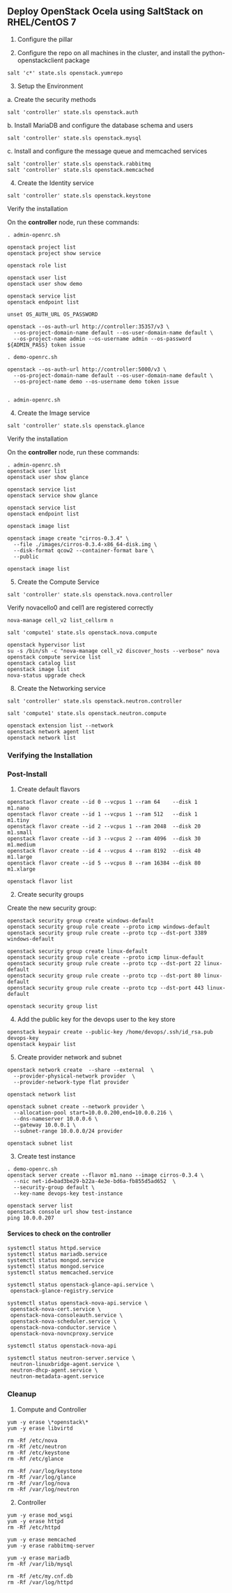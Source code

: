 
## Deploy OpenStack Ocela using SaltStack on RHEL/CentOS 7



1. Configure the pillar


2. Configure the repo on all machines in the cluster, and install the python-openstackclient package

```
salt 'c*' state.sls openstack.yumrepo
```

3. Setup the Environment


  a. Create the security methods
  ```
  salt 'controller' state.sls openstack.auth
  ```

  b. Install MariaDB and configure the database schema and users
  ```
  salt 'controller' state.sls openstack.mysql
  ```

  c. Install and configure the message queue and memcached services
  ```
  salt 'controller' state.sls openstack.rabbitmq
  salt 'controller' state.sls openstack.memcached
  ```

4. Create the Identity service

```
salt 'controller' state.sls openstack.keystone
```

Verify the installation

On the **controller** node, run these commands:

```
. admin-openrc.sh

openstack project list
openstack project show service

openstack role list

openstack user list
openstack user show demo

openstack service list
openstack endpoint list

unset OS_AUTH_URL OS_PASSWORD

openstack --os-auth-url http://controller:35357/v3 \
  --os-project-domain-name default --os-user-domain-name default \
  --os-project-name admin --os-username admin --os-password ${ADMIN_PASS} token issue

. demo-openrc.sh

openstack --os-auth-url http://controller:5000/v3 \
  --os-project-domain-name default --os-user-domain-name default \
  --os-project-name demo --os-username demo token issue


. admin-openrc.sh
```

4. Create the Image service

```
salt 'controller' state.sls openstack.glance
```

Verify the installation

On the **controller** node, run these commands:

```
. admin-openrc.sh
openstack user list
openstack user show glance

openstack service list
openstack service show glance

openstack service list
openstack endpoint list

openstack image list

openstack image create "cirros-0.3.4" \
  --file ./images/cirros-0.3.4-x86_64-disk.img \
  --disk-format qcow2 --container-format bare \
  --public

openstack image list
```



5. Create the Compute Service 

```
salt 'controller' state.sls openstack.nova.controller
```

Verify novacello0 and cell1 are registered correctly
```
nova-manage cell_v2 list_cellsrm n
```

```
salt 'compute1' state.sls openstack.nova.compute
```

```
openstack hypervisor list
su -s /bin/sh -c "nova-manage cell_v2 discover_hosts --verbose" nova
openstack compute service list
openstack catalog list
openstack image list
nova-status upgrade check
```


8. Create the Networking service 

```
salt 'controller' state.sls openstack.neutron.controller
```

```
salt 'compute1' state.sls openstack.neutron.compute
```

```
openstack extension list --network
openstack network agent list
openstack network list
```

### Verifying the Installation



### Post-Install

1. Create default flavors

  ```
  openstack flavor create --id 0 --vcpus 1 --ram 64    --disk 1   m1.nano
  openstack flavor create --id 1 --vcpus 1 --ram 512   --disk 1   m1.tiny
  openstack flavor create --id 2 --vcpus 1 --ram 2048  --disk 20  m1.small
  openstack flavor create --id 3 --vcpus 2 --ram 4096  --disk 30  m1.medium
  openstack flavor create --id 4 --vcpus 4 --ram 8192  --disk 40  m1.large
  openstack flavor create --id 5 --vcpus 8 --ram 16384 --disk 80  m1.xlarge
  
  openstack flavor list
  ```

2. Create security groups

  Create the new security group:
  ```
  openstack security group create windows-default
  openstack security group rule create --proto icmp windows-default
  openstack security group rule create --proto tcp --dst-port 3389 windows-default
  
  openstack security group create linux-default
  openstack security group rule create --proto icmp linux-default
  openstack security group rule create --proto tcp --dst-port 22 linux-default
  openstack security group rule create --proto tcp --dst-port 80 linux-default
  openstack security group rule create --proto tcp --dst-port 443 linux-default
  
  openstack security group list
  ```

4. Add the public key for the devops user to the key store
  ```
  openstack keypair create --public-key /home/devops/.ssh/id_rsa.pub devops-key
  openstack keypair list
  ```
  
5. Create provider network and subnet
```
openstack network create  --share --external  \
  --provider-physical-network provider  \
  --provider-network-type flat provider
  
openstack network list

openstack subnet create --network provider \
  --allocation-pool start=10.0.0.200,end=10.0.0.216 \
  --dns-nameserver 10.0.0.6 \
  --gateway 10.0.0.1 \
  --subnet-range 10.0.0.0/24 provider
  
openstack subnet list
```

3. Create test instance

```
. demo-openrc.sh
openstack server create --flavor m1.nano --image cirros-0.3.4 \
  --nic net-id=bad3be29-b22a-4e3e-bd6a-fb855d5ad652  \
  --security-group default \
  --key-name devops-key test-instance
  
openstack server list
openstack console url show test-instance
ping 10.0.0.207 
```

#### Services to check on the controller

```
systemctl status httpd.service
systemctl status mariadb.service
systemctl status mongod.service
systemctl status mongod.service
systemctl status memcached.service

systemctl status openstack-glance-api.service \
 openstack-glance-registry.service
 
systemctl status openstack-nova-api.service \
 openstack-nova-cert.service \
 openstack-nova-consoleauth.service \
 openstack-nova-scheduler.service \
 openstack-nova-conductor.service \
 openstack-nova-novncproxy.service
 
systemctl status openstack-nova-api

systemctl status neutron-server.service \
 neutron-linuxbridge-agent.service \
 neutron-dhcp-agent.service \
 neutron-metadata-agent.service
```

### Cleanup

1. Compute and Controller

```
yum -y erase \*openstack\*
yum -y erase libvirtd

rm -Rf /etc/nova
rm -Rf /etc/neutron
rm -Rf /etc/keystone
rm -Rf /etc/glance

rm -Rf /var/log/keystone
rm -Rf /var/log/glance
rm -Rf /var/log/nova
rm -Rf /var/log/neutron
```

2. Controller
```
yum -y erase mod_wsgi
yum -y erase httpd
rm -Rf /etc/httpd

yum -y erase memcached
yum -y erase rabbitmq-server

yum -y erase mariadb
rm -Rf /var/lib/mysql

rm -Rf /etc/my.cnf.db
rm -Rf /var/log/httpd
```

